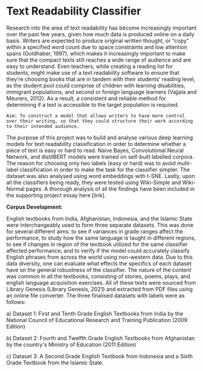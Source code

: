 # Text Readability Classifier

Research into the area of text readability has become increasingly important over the past few years, given how much data is produced online on a daily basis.
Writers are expected to produce original written thought, or “copy” within a specified word count due to space constraints and low attention spans (Goldhaber,
1997), which makes it increasingly important to make sure that the compact texts still reaches a wide range of audience and are easy to understand. Even
teachers, while creating a reading list for students, might make use of a text readability software to ensure that they’re choosing books that are in tandem with
their students’ reading level, as the student pool could comprise of children with learning disabilities, immigrant populations, and second or foreign language
learners (Vajjala and Meurers, 2012). As a result, a consistent and reliable method for determining if a text is accessible to the target population is required.

`Aim: To construct a model that allows writers to have more control over their writing, so that they could structure their work according to their intended
audience.`
 
The purpose of this project was to build and analyse various deep learning models for text readability classification in order to determine whether a piece of
text is easy or hard to read. Naive Bayes, Convolutional Neural Network, and distilBERT models were trained on self-built labelled corpora. The reason for
choosing only two labels (easy or hard) was to avoid multi-label classification in order to make the task for the classifier simpler. The dataset was also
analysed using word embeddings with t-SNE. Lastly, upon all the classifiers being ready, they were tested using Wiki-Simple and Wiki-Normal pages. A thorough
analysis of all the findings have been included in the supporting project essay here [link]. 

**Corpus Development:**

English textbooks from India, Afghanistan, Indonesia, and the Islamic State were interchangeably used to form three separate datasets. This was done for several
different aims: to see if variances in grade ranges affect the performance, to study how the same language is taught in different regions, to see if changes in
region of the textbook utilized for the same classifier affected performance, and to verify if the model could accurately classify English phrases from across
the world using non-western data. Due to this data diversity, one can evaluate what effects the specifics of each dataset have on the general robustness of the
classifier. The nature of the content was common in all the textbooks, consisting of stories, poems, plays, and english language acquisition exercises. All of
these texts were sourced from Library Genesis (Library Genesis, 2021) and extracted from PDF files using an online file converter. The three finalised datasets
with labels were as follows:
 
a)	Dataset 1: First and Tenth Grade English Textbooks from India by the National Council of Educational Research and Training Publication (2009 Edition) 

b)	Dataset 2: Fourth and Twelfth Grade English Textbooks from Afghanistan by the country's Ministry of Education (2011 Edition)

c)	Dataset 3: A Second Grade English Textbook from Indonesia and a Sixth Grade Textbook from the Islamic State.




